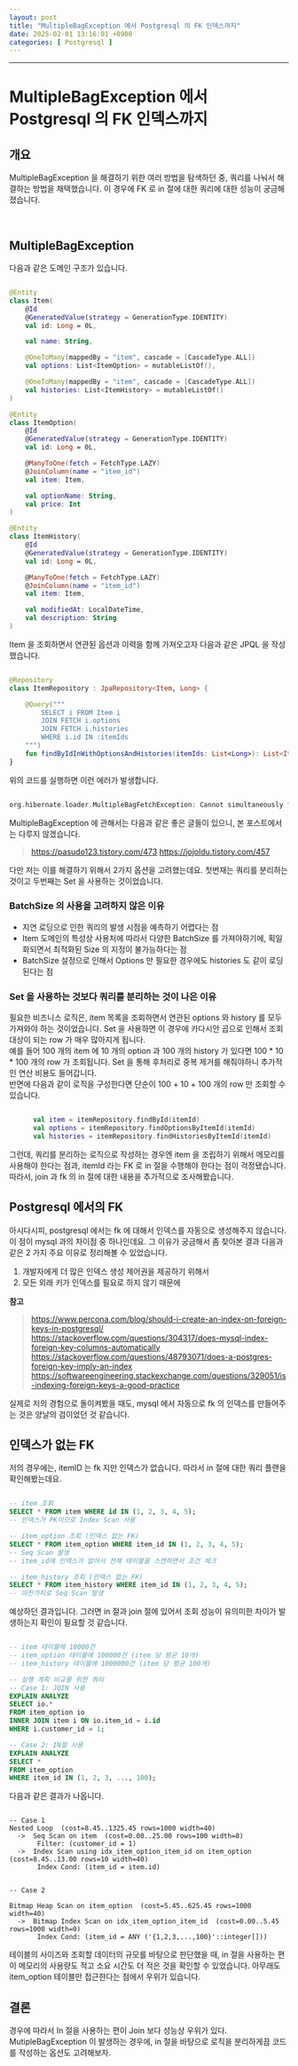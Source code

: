 ```yaml
---
layout: post
title: "MultipleBagException 에서 Postgresql 의 FK 인덱스까지"
date: 2025-02-01 13:16:01 +0900
categories: [ Postgresql ]
---
```


---

# MultipleBagException 에서 Postgresql 의 FK 인덱스까지

## 개요

MultipleBagException 을 해결하기 위한 여러 방법을 탐색하던 중, 쿼리를 나눠서 해결하는 방법을 채택했습니다. 이 경우에 FK 로 in 절에 대한 쿼리에 대한 성능이 궁금해졌습니다.

<br>

## MultipleBagException

다음과 같은 도메인 구조가 있습니다.

```kotlin

@Entity
class Item(
    @Id
    @GeneratedValue(strategy = GenerationType.IDENTITY)
    val id: Long = 0L,

    val name: String,

    @OneToMany(mappedBy = "item", cascade = [CascadeType.ALL])
    val options: List<ItemOption> = mutableListOf(),

    @OneToMany(mappedBy = "item", cascade = [CascadeType.ALL])
    val histories: List<ItemHistory> = mutableListOf()
)

@Entity
class ItemOption(
    @Id
    @GeneratedValue(strategy = GenerationType.IDENTITY)
    val id: Long = 0L,

    @ManyToOne(fetch = FetchType.LAZY)
    @JoinColumn(name = "item_id")
    val item: Item,

    val optionName: String,
    val price: Int
)

@Entity
class ItemHistory(
    @Id
    @GeneratedValue(strategy = GenerationType.IDENTITY)
    val id: Long = 0L,

    @ManyToOne(fetch = FetchType.LAZY)
    @JoinColumn(name = "item_id")
    val item: Item,

    val modifiedAt: LocalDateTime,
    val description: String
)

```

Item 을 조회하면서 연관된 옵션과 이력을 함께 가져오고자 다음과 같은 JPQL 을 작성했습니다.

```kotlin

@Repository
class ItemRepository : JpaRepository<Item, Long> {

    @Query("""
        SELECT i FROM Item i
        JOIN FETCH i.options
        JOIN FETCH i.histories
        WHERE i.id IN :itemIds
    """)
    fun findByIdInWithOptionsAndHistories(itemIds: List<Long>): List<Item>
}

```

위의 코드를 실행하면 이런 에러가 발생합니다.

```kotlin

org.hibernate.loader.MultipleBagFetchException: Cannot simultaneously fetch multiple bags

```

MultipleBagException 에 관해서는 다음과 같은 좋은 글들이 있으니, 본 포스트에서는 다루지 않겠습니다.

> https://pasudo123.tistory.com/473
> https://jojoldu.tistory.com/457

다만 저는 이를 해결하기 위해서 2가지 옵션을 고려했는데요. 첫번재는 쿼리를 분리하는 것이고 두번째는 Set 을 사용하는 것이었습니다.

### BatchSize 의 사용을 고려하지 않은 이유

- 지연 로딩으로 인한 쿼리의 발생 시점을 예측하기 어렵다는 점
- Item 도메인의 특성상 사용처에 따라서 다양한 BatchSize 를 가져야하기에, 획일화되면서 최적화된 Size 의 지정이 불가능하다는 점
- BatchSize 설정으로 인해서 Options 만 필요한 경우에도 histories 도 같이 로딩된다는 점

### Set 을 사용하는 것보다 쿼리를 분리하는 것이 나은 이유

필요한 비즈니스 로직은, item 목록을 조회하면서 연관된 options 와 history 를 모두 가져와야 하는 것이었습니다. Set 을 사용하면 이 경우에 카다시안 곱으로 인해서 조회 대상이 되는 row 가 매우 많아지게 됩니다.
<br> 예를 들어 100 개의 item 에 10 개의 option 과 100 개의 history 가 있다면 100 * 10 * 100 개의 row 가 조회됩니다. Set 을 통해 후처리로 중복 제거를 해줘야하니 추가적인 연산 비용도 들어갑니다.
<br> 반면에 다음과 같이 로직을 구성한다면 단순이 100 + 10 + 100 개의 row 만 조회할 수 있습니다.

```kotlin

      val item = itemRepository.findById(itemId)
      val options = itemRepository.findOptionsByItemId(itemId)
      val histories = itemRepository.findHistoriesByItemId(itemId)

```

그런데, 쿼리를 분리하는 로직으로 작성하는 경우엔 item 을 조립하기 위해서 메모리를 사용해야 한다는 점과, itemId 라는 FK 로 in 절을 수행해야 한다는 점이 걱정됐습니다. 따라서, join 과 fk 의 in 절에 대한 내용을 추가적으로 조사해봤습니다.

## Postgresql 에서의 FK

아시다시피, postgresql 에서는 fk 에 대해서 인덱스를 자동으로 생성해주지 않습니다. 이 점이 mysql 과의 차이점 중 하나인데요. 그 이유가 궁금해서 좀 찾아본 결과 다음과 같은 2 가지 주요 이유로 정리해볼 수 있었습니다.

1. 개발자에게 더 많은 인덱스 생성 제어권을 제공하기 위해서
2. 모든 외래 키가 인덱스를 필요로 하지 않기 때문에

**참고**
> https://www.percona.com/blog/should-i-create-an-index-on-foreign-keys-in-postgresql/
> https://stackoverflow.com/questions/304317/does-mysql-index-foreign-key-columns-automatically
> https://stackoverflow.com/questions/48793071/does-a-postgres-foreign-key-imply-an-index
> https://softwareengineering.stackexchange.com/questions/329051/is-indexing-foreign-keys-a-good-practice

실제로 저의 경험으로 돌이켜봤을 때도, mysql 에서 자동으로 fk 의 인덱스를 만들어주는 것은 양날의 검이었던 것 같습니다.

## 인덱스가 없는 FK

저의 경우에는, itemID 는 fk 지만 인덱스가 없습니다. 따라서 in 절에 대한 쿼리 플랜을 확인해봤는데요.

```sql

-- item 조회
SELECT * FROM item WHERE id IN (1, 2, 3, 4, 5);
-- 인덱스가 PK이므로 Index Scan 사용

-- item_option 조회 (인덱스 없는 FK)
SELECT * FROM item_option WHERE item_id IN (1, 2, 3, 4, 5);
-- Seq Scan 발생
-- item_id에 인덱스가 없어서 전체 테이블을 스캔하면서 조건 체크

-- item_history 조회 (인덱스 없는 FK)
SELECT * FROM item_history WHERE item_id IN (1, 2, 3, 4, 5);
-- 마찬가지로 Seq Scan 발생

```

예상하던 결과입니다. 그러면 in 절과 join 절에 있어서 조회 성능이 유의미한 차이가 발생하는지 확인이 필요할 것 같습니다.

```sql

-- item 테이블에 10000건
-- item_option 테이블에 100000건 (item 당 평균 10개)
-- item_history 테이블에 1000000건 (item 당 평균 100개)

-- 실행 계획 비교를 위한 쿼리
-- Case 1: JOIN 사용
EXPLAIN ANALYZE
SELECT io.*
FROM item_option io
INNER JOIN item i ON io.item_id = i.id
WHERE i.customer_id = 1;

-- Case 2: IN절 사용
EXPLAIN ANALYZE
SELECT *
FROM item_option
WHERE item_id IN (1, 2, 3, ..., 100);

```
다음과 같은 결과가 나옵니다.

```shell

-- Case 1
Nested Loop  (cost=8.45..1325.45 rows=1000 width=40)
  ->  Seq Scan on item  (cost=0.00..25.00 rows=100 width=8)
       Filter: (customer_id = 1)
  ->  Index Scan using idx_item_option_item_id on item_option  (cost=8.45..13.00 rows=10 width=40)
       Index Cond: (item_id = item.id)


-- Case 2

Bitmap Heap Scan on item_option  (cost=5.45..625.45 rows=1000 width=40)
  ->  Bitmap Index Scan on idx_item_option_item_id  (cost=0.00..5.45 rows=1000 width=0)
       Index Cond: (item_id = ANY ('{1,2,3,...,100}'::integer[]))

```

테이블의 사이즈와 조회할 데이터의 규모를 바탕으로 판단했을 때, in 절을 사용하는 편이 메모리의 사용량도 적고 소요 시간도  더 적은 것을 확인할 수 있었습니다. 아무래도 item_option 테이블만 접근한다는 점에서 우위가 있습니다.

## 결론

경우에 따라서 In 절을 사용하는 편이 Join 보다 성능상 우위가 있다. MutipleBagException 이 발생하는 경우에, in 절을 바탕으로 로직을 분리하게끔 코드를 작성하는 옵션도 고려해보자.
